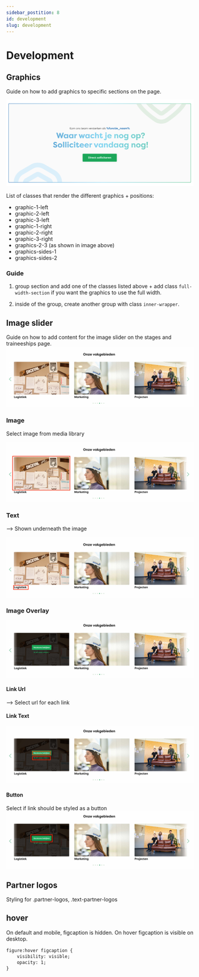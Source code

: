 ```yaml
---
sidebar_postition: 8
id: development
slug: development
---
```


# Development

## Graphics

Guide on how to add graphics to specific sections on the page.

![Graphics](../static/img/graphics.png)

List of classes that render the different graphics + positions:
- graphic-1-left
- graphic-2-left
- graphic-3-left
- graphic-1-right
- graphic-2-right
- graphic-3-right
- graphics-2-3 (as shown in image above)
- graphics-sides-1
- graphics-sides-2

### Guide

1. group section and add one of the classes listed above + add class `full-width-section` if you want the graphics to use the full width.

2. inside of the group, create another group with class `inner-wrapper`. 


## Image slider

Guide on how to add content for the image slider on the stages and traineeships page. 
![Image slider](../static/img/image-slider.jpg)

### Image
Select image from media library 

![Image slider image](../static/img/image-slider-image.jpg)

### Text
--> Shown underneath the image

![Image slider text](../static/img/image-slider-text.jpg)

### Image Overlay
![Image slider overlay](../static/img/image-slider-overlay.jpg)

#### Link Url
--> Select url for each link

#### Link Text
![Image slider link](../static/img/image-slider-overlay-link.jpg)

#### Button
Select if link should be styled as a button
![Image slider button](../static/img/image-slider-overlay-button.jpg)


## Partner logos

Styling for .partner-logos, .text-partner-logos

## hover
On default and mobile, figcaption is hidden. 
On hover figcaption is visible on desktop. 

```
figure:hover figcaption {
    visibility: visible;
    opacity: 1;
}
```